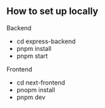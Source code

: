 ## How to set up locally

Backend
- cd express-backend
- pnpm install
- pnpm start

Frontend
- cd next-frontend
- pnopm install
- pnpm dev
